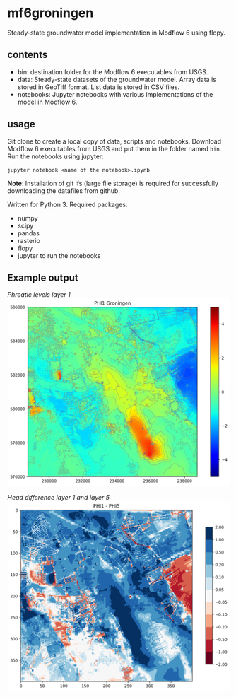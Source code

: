 # mf6groningen
Steady-state groundwater model implementation in Modflow 6 using flopy. 

## contents

* bin: destination folder for the Modflow 6 executables from USGS.
* data: Steady-state datasets of the groundwater model. Array data is stored in GeoTiff format. List data is stored in CSV files.
* notebooks: Jupyter notebooks with various implementations of the model in Modflow 6.

## usage

Git clone to create a local copy of data, scripts and notebooks. Download Modflow 6 executables from USGS and put them in the folder named `bin`. Run the notebooks using jupyter:

```
jupyter notebook <name of the notebook>.ipynb
```

__Note__: Installation of git lfs (large file storage) is required for successfully downloading the datafiles from github. 

Written for Python 3. Required packages:

* numpy
* scipy
* pandas
* rasterio
* flopy
* jupyter to run the notebooks

## Example output

*Phreatic levels layer 1*
![Alt text](images/phi1.png?raw=true "phi1")


*Head difference layer 1 and layer 5*
![Alt text](images/dphi1_phi5.png?raw=true "dphi1_5")